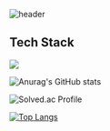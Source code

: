 ![header](https://capsule-render.vercel.app/api?type=wave&color=auto&height=300&section=header&text=capsule%20render&fontSize=90)
<h2>Tech Stack</h2>
<img src="https://img.shields.io/badge/Python-3766AB?style=flat-square&logo=Python&logoColor=white"/></a>

<!--
**momnpa333/momnpa333** is a ✨ _special_ ✨ repository because its `README.md` (this file) appears on your GitHub profile.

Here are some ideas to get you started:

- 🔭 I’m currently working on ...
- 🌱 I’m currently learning ...
- 👯 I’m looking to collaborate on ...
- 🤔 I’m looking for help with ...
- 💬 Ask me about ...
- 📫 How to reach me: ...
- 😄 Pronouns: ...
- ⚡ Fun fact: ...
-->


![Anurag's GitHub stats](https://github-readme-stats.vercel.app/api?username=momnpa333&show_icons=true&theme=radical)

![Solved.ac Profile](http://mazassumnida.wtf/api/v2/generate_badge?boj=momnpa333)<br/>

[![Top Langs](https://github-readme-stats.vercel.app/api/top-langs/?username=momnpa333&langs_count=8)](https://github.com/momnpa333/github-readme-stats)